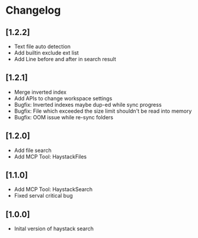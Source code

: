 # Changelog

## [1.2.2]
- Text file auto detection
- Add builtin exclude ext list
- Add Line before and after in search result

## [1.2.1]
- Merge inverted index
- Add APIs to change workspace settings
- Bugfix: Inverted indexes maybe dup-ed while sync progress
- Bugfix: File which exceeded the size limit shouldn't be read into memory
- Bugfix: OOM issue while re-sync folders

## [1.2.0]
- Add file search
- Add MCP Tool: HaystackFiles

## [1.1.0]
- Add MCP Tool: HaystackSearch
- Fixed serval critical bug

## [1.0.0]
- Inital version of haystack search
